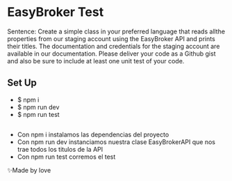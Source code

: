 # EasyBroker Test

Sentence:
Create a simple class in your preferred language that reads allthe properties from our staging account using the EasyBroker API and prints their titles. The documentation and credentials for the staging account are available in our documentation.
Please deliver your code as a Github gist and also be sure to include at least one unit test of your code.

## Set Up

- $ npm i
- $ npm run dev
- $ npm run test

##

- Con npm i instalamos las dependencias del proyecto
- Con npm run dev instanciamos nuestra clase EasyBrokerAPI que nos trae todos los titulos de la API
- Con npm run test corremos el test

✨Made by love
